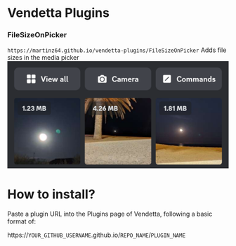 # Vendetta Plugins

### FileSizeOnPicker
`https://martinz64.github.io/vendetta-plugins/FileSizeOnPicker`
Adds file sizes in the media picker
![Example image](FileSizeOnPicker.png)

# How to install?
Paste a plugin URL into the Plugins page of Vendetta, following a basic format of:

https://`YOUR_GITHUB_USERNAME`.github.io/`REPO_NAME`/`PLUGIN_NAME`